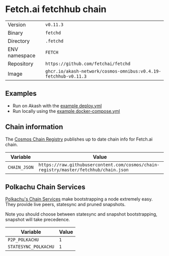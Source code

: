 # Fetch.ai fetchhub chain

| | |
|---|---|
|Version|`v0.11.3`|
|Binary|`fetchd`|
|Directory|`.fetchd`|
|ENV namespace|`FETCH`|
|Repository|`https://github.com/fetchai/fetchd`|
|Image|`ghcr.io/akash-network/cosmos-omnibus:v0.4.19-fetchhub-v0.11.3`|

## Examples

- Run on Akash with the [example deploy.yml](./deploy.yml)
- Run locally using the [example docker-compose.yml](./docker-compose.yml)

## Chain information

The [Cosmos Chain Registry](https://github.com/cosmos/chain-registry) publishes up to date chain info for Fetch.ai chain.

|Variable|Value|
|---|---|
|`CHAIN_JSON`|`https://raw.githubusercontent.com/cosmos/chain-registry/master/fetchhub/chain.json`|

## Polkachu Chain Services

[Polkachu's Chain Services](https://www.polkachu.com/) make bootstrapping a node extremely easy. They provide live peers, statesync and pruned snapshots.

Note you should choose between statesync and snapshot bootstrapping, snapshot will take precedence.

|Variable|Value|
|---|---|
|`P2P_POLKACHU`|`1`|
|`STATESYNC_POLKACHU`|`1`|
